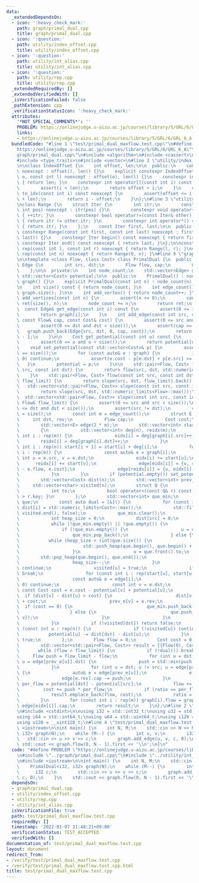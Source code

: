 ```yaml
---
data:
  _extendedDependsOn:
  - icon: ':heavy_check_mark:'
    path: graph/primal_dual.cpp
    title: graph/primal_dual.cpp
  - icon: ':question:'
    path: utility/index_offset.cpp
    title: utility/index_offset.cpp
  - icon: ':question:'
    path: utility/int_alias.cpp
    title: utility/int_alias.cpp
  - icon: ':question:'
    path: utility/rep.cpp
    title: utility/rep.cpp
  _extendedRequiredBy: []
  _extendedVerifiedWith: []
  _isVerificationFailed: false
  _pathExtension: cpp
  _verificationStatusIcon: ':heavy_check_mark:'
  attributes:
    '*NOT_SPECIAL_COMMENTS*': ''
    PROBLEM: https://onlinejudge.u-aizu.ac.jp/courses/library/5/GRL/6/GRL_6_A
    links:
    - https://onlinejudge.u-aizu.ac.jp/courses/library/5/GRL/6/GRL_6_A
  bundledCode: "#line 1 \"test/primal_dual_maxflow.test.cpp\"\n#define PROBLEM \"\
    https://onlinejudge.u-aizu.ac.jp/courses/library/5/GRL/6/GRL_6_A\"\n#line 2 \"\
    graph/primal_dual.cpp\"\n#include <algorithm>\n#include <cassert>\n#include <limits>\n\
    #include <type_traits>\n#include <vector>\n#line 3 \"utility/index_offset.cpp\"\
    \n\nclass IndexOffset {\n    int offset, len;\n\n  public:\n    constexpr IndexOffset()\
    \ noexcept : offset(), len() {}\n    explicit constexpr IndexOffset(const int\
    \ o, const int l) noexcept : offset(o), len(l) {}\n    constexpr int size() const\
    \ { return len; }\n    constexpr int operator[](const int i) const noexcept {\n\
    \        assert(i < len);\n        return offset + i;\n    }\n    constexpr int\
    \ to_idx(const int i) const noexcept {\n        assert(offset <= i and i < offset\
    \ + len);\n        return i - offset;\n    }\n};\n#line 3 \"utility/rep.cpp\"\n\
    \nclass Range {\n    struct Iter {\n        int itr;\n        constexpr Iter(const\
    \ int pos) noexcept : itr(pos) {}\n        constexpr void operator++() noexcept\
    \ { ++itr; }\n        constexpr bool operator!=(const Iter& other) const noexcept\
    \ { return itr != other.itr; }\n        constexpr int operator*() const noexcept\
    \ { return itr; }\n    };\n    const Iter first, last;\n\n  public:\n    explicit\
    \ constexpr Range(const int first, const int last) noexcept : first(first), last(std::max(first,\
    \ last)) {}\n    constexpr Iter begin() const noexcept { return first; }\n   \
    \ constexpr Iter end() const noexcept { return last; }\n};\n\nconstexpr Range\
    \ rep(const int l, const int r) noexcept { return Range(l, r); }\nconstexpr Range\
    \ rep(const int n) noexcept { return Range(0, n); }\n#line 9 \"graph/primal_dual.cpp\"\
    \n\ntemplate <class Flow, class Cost> class PrimalDual {\n  public:\n    struct\
    \ Edge {\n        int src, dst;\n        Flow flow, cap;\n        Cost cost;\n\
    \    };\n\n  private:\n    int node_count;\n    std::vector<Edge> graph;\n   \
    \ std::vector<Cost> potential;\n\n  public:\n    PrimalDual() : node_count(0),\
    \ graph() {}\n    explicit PrimalDual(const int n) : node_count(n), graph() {}\n\
    \n    int size() const { return node_count; }\n    int edge_count() const { return\
    \ graph.size(); }\n\n    int add_vertex() { return node_count++; }\n    IndexOffset\
    \ add_vertices(const int n) {\n        assert(n >= 0);\n        const IndexOffset\
    \ ret(size(), n);\n        node_count += n;\n        return ret;\n    }\n\n  \
    \  const Edge& get_edge(const int i) const {\n        assert(0 <= i and i < edge_count());\n\
    \        return graph[i];\n    }\n    int add_edge(const int src, const int dst,\
    \ const Flow& cap, const Cost& cost) {\n        assert(0 <= src and src < size());\n\
    \        assert(0 <= dst and dst < size());\n        assert(cap >= 0);\n     \
    \   graph.push_back(Edge{src, dst, 0, cap, cost});\n        return edge_count()\
    \ - 1;\n    }\n\n    Cost get_potential(const int u) const {\n        assert(!potential.empty());\n\
    \        assert(0 <= u and u < size());\n        return potential[u];\n    }\n\
    \    void set_potential(const std::vector<Cost>& p) {\n        assert((int)p.size()\
    \ == size());\n        for (const auto& e : graph) {\n            if (e.cap ==\
    \ 0) continue;\n            assert(e.cost - p[e.dst] + p[e.src] >= 0);\n     \
    \   }\n        potential = p;\n    }\n\n    std::pair<Flow, Cost> flow(const int\
    \ src, const int dst) {\n        return flow(src, dst, std::numeric_limits<Flow>::max());\n\
    \    }\n    std::pair<Flow, Cost> flow(const int src, const int dst, const Flow&\
    \ flow_limit) {\n        return slope(src, dst, flow_limit).back();\n    }\n \
    \   std::vector<std::pair<Flow, Cost>> slope(const int src, const int dst) {\n\
    \        return slope(src, dst, std::numeric_limits<Flow>::max());\n    }\n  \
    \  std::vector<std::pair<Flow, Cost>> slope(const int src, const int dst, const\
    \ Flow& flow_limit) {\n        assert(0 <= src and src < size());\n        assert(0\
    \ <= dst and dst < size());\n        assert(src != dst);\n        const int n\
    \ = size();\n        const int m = edge_count();\n        struct E {\n       \
    \     int dst, rev;\n            Flow cap;\n            Cost cost;\n        };\n\
    \        std::vector<E> edge(2 * m);\n        std::vector<int> start(n + 1), eidx(m);\n\
    \        {\n            std::vector<int> deg(n), reidx(m);\n            for (const\
    \ int i : rep(m)) {\n                eidx[i] = deg[graph[i].src]++;\n        \
    \        reidx[i] = deg[graph[i].dst]++;\n            }\n            for (const\
    \ int i : rep(n)) start[i + 1] = start[i] + deg[i];\n            for (const int\
    \ i : rep(m)) {\n                const auto& e = graph[i];\n                const\
    \ int u = e.src, v = e.dst;\n                eidx[i] += start[u];\n          \
    \      reidx[i] += start[v];\n                edge[eidx[i]] = {v, reidx[i], e.cap\
    \ - e.flow, e.cost};\n                edge[reidx[i]] = {u, eidx[i], e.flow, -e.cost};\n\
    \            }\n        }\n        if (potential.empty()) set_potential(std::vector<Cost>(n));\n\
    \        std::vector<Cost> dist(n);\n        std::vector<int> prev_e(n);\n   \
    \     std::vector<char> visited(n);\n        struct Q {\n            Cost key;\n\
    \            int to;\n            bool operator<(const Q& r) const { return key\
    \ > r.key; }\n        };\n        std::vector<int> que_min;\n        std::vector<Q>\
    \ que;\n        const auto dual = [&]() {\n            for (const int i : rep(n))\
    \ dist[i] = std::numeric_limits<Cost>::max();\n            std::fill(visited.begin(),\
    \ visited.end(), false);\n            que_min.clear();\n            que.clear();\n\
    \            int heap_size = 0;\n            dist[src] = 0;\n            que_min.push_back(src);\n\
    \            while (!que_min.empty() || !que.empty()) {\n                int u;\n\
    \                if (!que_min.empty()) {\n                    u = que_min.back();\n\
    \                    que_min.pop_back();\n                } else {\n         \
    \           while (heap_size < (int)que.size()) {\n                        heap_size++;\n\
    \                        std::push_heap(que.begin(), que.begin() + heap_size);\n\
    \                    }\n                    u = que.front().to;\n            \
    \        std::pop_heap(que.begin(), que.end());\n                    que.pop_back();\n\
    \                    heap_size--;\n                }\n                if (visited[u])\
    \ continue;\n                visited[u] = true;\n                if (u == dst)\
    \ break;\n                for (const int i : rep(start[u], start[u + 1])) {\n\
    \                    const auto& e = edge[i];\n                    if (e.cap ==\
    \ 0) continue;\n                    const int v = e.dst;\n                   \
    \ const Cost cost = e.cost - potential[v] + potential[u];\n                  \
    \  if (dist[v] - dist[u] > cost) {\n                        dist[v] = dist[u]\
    \ + cost;\n                        prev_e[v] = e.rev;\n                      \
    \  if (cost == 0) {\n                            que_min.push_back(v);\n     \
    \                   } else {\n                            que.push_back(Q{dist[v],\
    \ v});\n                        }\n                    }\n                }\n\
    \            }\n            if (!visited[dst]) return false;\n            for\
    \ (const int u : rep(n)) {\n                if (!visited[u]) continue;\n     \
    \           potential[u] -= dist[dst] - dist[u];\n            }\n            return\
    \ true;\n        };\n        Flow flow = 0;\n        Cost cost = 0, ratio = -1;\n\
    \        std::vector<std::pair<Flow, Cost>> result = {{Flow(0), Cost(0)}};\n \
    \       while (flow < flow_limit) {\n            if (!dual()) break;\n       \
    \     Flow push = flow_limit - flow;\n            for (int u = dst; u != src;\
    \ u = edge[prev_e[u]].dst) {\n                push = std::min(push, edge[edge[prev_e[u]].rev].cap);\n\
    \            }\n            for (int u = dst; u != src; u = edge[prev_e[u]].dst)\
    \ {\n                auto& e = edge[prev_e[u]];\n                e.cap += push;\n\
    \                edge[e.rev].cap -= push;\n            }\n            const Cost\
    \ per_flow = potential[dst] - potential[src];\n            flow += push;\n   \
    \         cost += push * per_flow;\n            if (ratio == per_flow) result.pop_back();\n\
    \            result.emplace_back(flow, cost);\n            ratio = per_flow;\n\
    \        }\n        for (const int i : rep(m)) graph[i].flow = graph[i].cap -\
    \ edge[eidx[i]].cap;\n        return result;\n    }\n};\n#line 2 \"utility/int_alias.cpp\"\
    \n#include <cstdint>\n\nusing i32 = std::int32_t;\nusing u32 = std::uint32_t;\n\
    using i64 = std::int64_t;\nusing u64 = std::uint64_t;\nusing i128 = __int128_t;\n\
    using u128 = __uint128_t;\n#line 4 \"test/primal_dual_maxflow.test.cpp\"\n#include\
    \ <iostream>\n\nint main() {\n    int N, M;\n    std::cin >> N >> M;\n    PrimalDual<i32,\
    \ i32> graph(N);\n    while (M--) {\n        int u, v;\n        i32 c;\n     \
    \   std::cin >> u >> v >> c;\n        graph.add_edge(u, v, c, 0);\n    }\n   \
    \ std::cout << graph.flow(0, N - 1).first << '\\n';\n}\n"
  code: "#define PROBLEM \"https://onlinejudge.u-aizu.ac.jp/courses/library/5/GRL/6/GRL_6_A\"\
    \n#include \"../graph/primal_dual.cpp\"\n#include \"../utility/int_alias.cpp\"\
    \n#include <iostream>\n\nint main() {\n    int N, M;\n    std::cin >> N >> M;\n\
    \    PrimalDual<i32, i32> graph(N);\n    while (M--) {\n        int u, v;\n  \
    \      i32 c;\n        std::cin >> u >> v >> c;\n        graph.add_edge(u, v,\
    \ c, 0);\n    }\n    std::cout << graph.flow(0, N - 1).first << '\\n';\n}"
  dependsOn:
  - graph/primal_dual.cpp
  - utility/index_offset.cpp
  - utility/rep.cpp
  - utility/int_alias.cpp
  isVerificationFile: true
  path: test/primal_dual_maxflow.test.cpp
  requiredBy: []
  timestamp: '2022-01-07 21:48:21+09:00'
  verificationStatus: TEST_ACCEPTED
  verifiedWith: []
documentation_of: test/primal_dual_maxflow.test.cpp
layout: document
redirect_from:
- /verify/test/primal_dual_maxflow.test.cpp
- /verify/test/primal_dual_maxflow.test.cpp.html
title: test/primal_dual_maxflow.test.cpp
---
```

